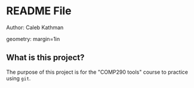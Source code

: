 # README File

Author: Caleb Kathman

geometry: margin=1in

## What is this project?

The purpose of this project is for the "COMP290 tools" course to practice using `git`.
